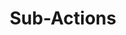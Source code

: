 ---
title: Sub-Actions
icon: mdi:lightning-bolt-outline
description: Reference of all Streamer.bot Sub-Actions
layout: api
aside: false
toc: false
---